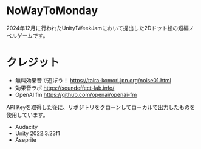 # NoWayToMonday
2024年12月に行われたUnity1WeekJamにおいて提出した2Dドット絵の短編ノベルゲームです。
# クレジット
- 無料効果音で遊ぼう！
https://taira-komori.jpn.org/noise01.html
- 効果音ラボ
https://soundeffect-lab.info/
- OpenAI fm
https://github.com/openai/openai-fm

API Keyを取得した後に、リポジトリをクローンしてローカルで出力したものを使用しています。
- Audacity
- Unity 2022.3.23f1
- Aseprite
